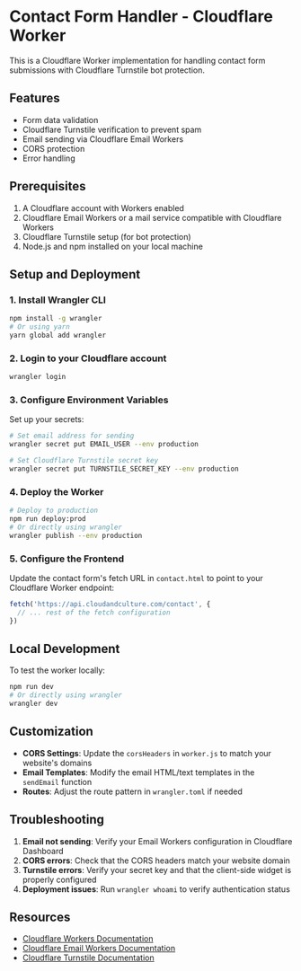 # Contact Form Handler - Cloudflare Worker

This is a Cloudflare Worker implementation for handling contact form submissions with Cloudflare Turnstile bot protection.

## Features

- Form data validation
- Cloudflare Turnstile verification to prevent spam
- Email sending via Cloudflare Email Workers
- CORS protection
- Error handling

## Prerequisites

1. A Cloudflare account with Workers enabled
2. Cloudflare Email Workers or a mail service compatible with Cloudflare Workers
3. Cloudflare Turnstile setup (for bot protection)
4. Node.js and npm installed on your local machine

## Setup and Deployment

### 1. Install Wrangler CLI

```bash
npm install -g wrangler
# Or using yarn
yarn global add wrangler
```

### 2. Login to your Cloudflare account

```bash
wrangler login
```

### 3. Configure Environment Variables

Set up your secrets:

```bash
# Set email address for sending
wrangler secret put EMAIL_USER --env production

# Set Cloudflare Turnstile secret key
wrangler secret put TURNSTILE_SECRET_KEY --env production
```

### 4. Deploy the Worker

```bash
# Deploy to production
npm run deploy:prod
# Or directly using wrangler
wrangler publish --env production
```

### 5. Configure the Frontend

Update the contact form's fetch URL in `contact.html` to point to your Cloudflare Worker endpoint:

```javascript
fetch('https://api.cloudandculture.com/contact', {
  // ... rest of the fetch configuration
})
```

## Local Development

To test the worker locally:

```bash
npm run dev
# Or directly using wrangler
wrangler dev
```

## Customization

- **CORS Settings**: Update the `corsHeaders` in `worker.js` to match your website's domains
- **Email Templates**: Modify the email HTML/text templates in the `sendEmail` function
- **Routes**: Adjust the route pattern in `wrangler.toml` if needed

## Troubleshooting

1. **Email not sending**: Verify your Email Workers configuration in Cloudflare Dashboard
2. **CORS errors**: Check that the CORS headers match your website domain
3. **Turnstile errors**: Verify your secret key and that the client-side widget is properly configured
4. **Deployment issues**: Run `wrangler whoami` to verify authentication status

## Resources

- [Cloudflare Workers Documentation](https://developers.cloudflare.com/workers/)
- [Cloudflare Email Workers Documentation](https://developers.cloudflare.com/email-routing/)
- [Cloudflare Turnstile Documentation](https://developers.cloudflare.com/turnstile/)